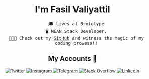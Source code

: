   <h1 align="center">I'm Fasil Valiyattil </h1>

<ul align="center" style="list-style-type:none;">
<samp>
<li>🎓 Lives at Brototype</li>
<li>🖥 MEAN Stack Developer.</li>
<li>👨🏻‍💻 Check out my <a href="https://github.com/fasilv843?tab=repositories">GitHub</a> and witness the magic of my coding prowess!!</li>
</ul>


<h2 align="center">My Accounts 📌 </h2>
<p align="center">
    <a href="https://twitter.com/Fasilv843">
        <img
            src="https://img.shields.io/badge/Twitter-blue?&style=for-the-badge&logoColor=white&logo=twitter"
            alt="Twitter"
        />
    </a>
    <a href="https://www.instagram.com/fa_sil_v/">
        <img
            src="https://img.shields.io/badge/Instagram-D92D77?&style=for-the-badge&logoColor=white&logo=instagram"
            alt="Instagram"
        />
    </a>
    <a href="https://telegram.me/fasilv843">
        <img
            src="https://img.shields.io/badge/Telegram-2EA3E6?&style=for-the-badge&logo=telegram"
            alt="Telegram"
        />
    </a>
    <a href="https://stackoverflow.com/users/20857280/fasil-valiyattil">
        <img
            src="https://img.shields.io/badge/Stack_Overflow-F48024?&style=for-the-badge&logoColor=white&logo=stackoverflow"
            alt="Stack Overflow"
        />
    </a>
    <a href="https://www.linkedin.com/in/fasilv843/">
        <img
            src="https://img.shields.io/badge/LinkedIn-blue?&style=for-the-badge&logo=linkedin"
            alt="LinkedIn"
        />
    </a>
</p>

<!---
fasilv843/fasilv843 is a ✨ special ✨ repository because its `README.md` (this file) appears on your GitHub profile.
You can click the Preview link to take a look at your changes.
--->
